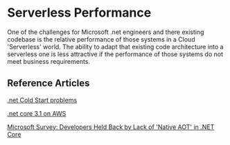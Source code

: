 # Serverless Performance

One of the challenges for Microsoft .net engineers and there existing codebase is the relative performance of those systems in a Cloud 'Serverless' world.  The ability to adapt that existing code architecture into a serverless one is less attractive if the performance of those systems do not meet business requirements.

## Reference Articles

[.net Cold Start problems](https://medium.com/thundra/the-fundamental-problem-solving-net-lambda-cold-start-part-i-1ff4400bb6eb)

[.net core 3.1 on AWS](https://medium.com/@zaccharles/a-close-look-at-net-core-3-1-on-aws-lambda-9ccec4dd96be)

[Microsoft Survey: Developers Held Back by Lack of 'Native AOT' in .NET Core](https://visualstudiomagazine.com/articles/2020/08/31/aot-survey.aspx)